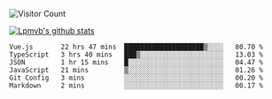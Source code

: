 ![Visitor Count](https://profile-counter.glitch.me/Lpmvb/count.svg)

[![Lpmvb's github stats](https://github-readme-stats.vercel.app/api?username=lpmvb&show_icons=true&title_color=fff&icon_color=79ff97&text_color=9f9f9f&bg_color=151515)](https://github.com/anuraghazra/github-readme-stats)

<!--
Here are some ideas to get you started:

- 🔭 I’m currently working on ...
- 🌱 I’m currently learning ...
- 👯 I’m looking to collaborate on ...
- 🤔 I’m looking for help with ...
- 💬 Ask me about ...
- 📫 How to reach me: ...
- 😄 Pronouns: ...
- ⚡ Fun fact: ...
-->

<!--START_SECTION:waka-->

```text
Vue.js       22 hrs 47 mins  ████████████████████▒░░░░   80.70 %
TypeScript   3 hrs 40 mins   ███▒░░░░░░░░░░░░░░░░░░░░░   13.03 %
JSON         1 hr 15 mins    █░░░░░░░░░░░░░░░░░░░░░░░░   04.47 %
JavaScript   21 mins         ▒░░░░░░░░░░░░░░░░░░░░░░░░   01.26 %
Git Config   3 mins          ░░░░░░░░░░░░░░░░░░░░░░░░░   00.20 %
Markdown     2 mins          ░░░░░░░░░░░░░░░░░░░░░░░░░   00.17 %
```

<!--END_SECTION:waka-->
